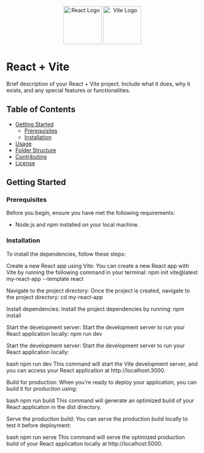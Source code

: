 <p align="center">
  <img src="https://upload.wikimedia.org/wikipedia/commons/a/a7/React-icon.svg" alt="React Logo" width="100" height="100">
  <img src="https://vitejs.dev/logo.svg" alt="Vite Logo" width="100" height="100">
</p>

# React + Vite

Brief description of your React + Vite project. Include what it does, why it exists, and any special features or functionalities.

## Table of Contents

- [Getting Started](#getting-started)
  - [Prerequisites](#prerequisites)
  - [Installation](#installation)
- [Usage](#usage)
- [Folder Structure](#folder-structure)
- [Contributing](#contributing)
- [License](#license)

## Getting Started

### Prerequisites

Before you begin, ensure you have met the following requirements:

- Node.js and npm installed on your local machine.

### Installation

To install the dependencies, follow these steps:

Create a new React app using Vite: You can create a new React app with Vite by running the following command in your terminal:
npm init vite@latest my-react-app --template react

Navigate to the project directory: Once the project is created, navigate to the project directory:
cd my-react-app

Install dependencies: Install the project dependencies by running:
npm install

Start the development server: Start the development server to run your React application locally:
npm run dev

Start the development server: Start the development server to run your React application locally:

bash
npm run dev
This command will start the Vite development server, and you can access your React application at http://localhost:3000.

Build for production: When you're ready to deploy your application, you can build it for production using:

bash
npm run build
This command will generate an optimized build of your React application in the dist directory.

Serve the production build: You can serve the production build locally to test it before deployment:

bash
npm run serve
This command will serve the optimized production build of your React application locally at http://localhost:5000.




